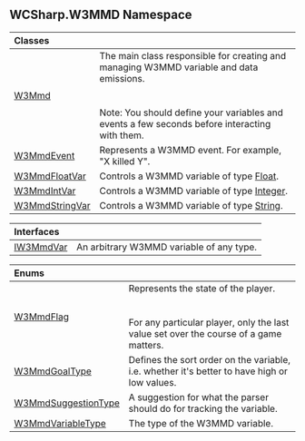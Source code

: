 ## WCSharp.W3MMD Namespace

| Classes | |
| :--- | :--- |
| [W3Mmd](WCSharp.W3MMD.W3Mmd.md 'WCSharp.W3MMD.W3Mmd') | The main class responsible for creating and managing W3MMD variable and data emissions.<br/><br/><br/>Note: You should define your variables and events a few seconds before interacting with them. |
| [W3MmdEvent](WCSharp.W3MMD.W3MmdEvent.md 'WCSharp.W3MMD.W3MmdEvent') | Represents a W3MMD event. For example, "X killed Y". |
| [W3MmdFloatVar](WCSharp.W3MMD.W3MmdFloatVar.md 'WCSharp.W3MMD.W3MmdFloatVar') | Controls a W3MMD variable of type [Float](WCSharp.W3MMD.W3MmdVariableType.md#WCSharp.W3MMD.W3MmdVariableType.Float 'WCSharp.W3MMD.W3MmdVariableType.Float'). |
| [W3MmdIntVar](WCSharp.W3MMD.W3MmdIntVar.md 'WCSharp.W3MMD.W3MmdIntVar') | Controls a W3MMD variable of type [Integer](WCSharp.W3MMD.W3MmdVariableType.md#WCSharp.W3MMD.W3MmdVariableType.Integer 'WCSharp.W3MMD.W3MmdVariableType.Integer'). |
| [W3MmdStringVar](WCSharp.W3MMD.W3MmdStringVar.md 'WCSharp.W3MMD.W3MmdStringVar') | Controls a W3MMD variable of type [String](WCSharp.W3MMD.W3MmdVariableType.md#WCSharp.W3MMD.W3MmdVariableType.String 'WCSharp.W3MMD.W3MmdVariableType.String'). |

| Interfaces | |
| :--- | :--- |
| [IW3MmdVar](WCSharp.W3MMD.IW3MmdVar.md 'WCSharp.W3MMD.IW3MmdVar') | An arbitrary W3MMD variable of any type. |

| Enums | |
| :--- | :--- |
| [W3MmdFlag](WCSharp.W3MMD.W3MmdFlag.md 'WCSharp.W3MMD.W3MmdFlag') | Represents the state of the player.<br/><br/><br/>For any particular player, only the last value set over the course of a game matters. |
| [W3MmdGoalType](WCSharp.W3MMD.W3MmdGoalType.md 'WCSharp.W3MMD.W3MmdGoalType') | Defines the sort order on the variable, i.e. whether it's better to have high or low values. |
| [W3MmdSuggestionType](WCSharp.W3MMD.W3MmdSuggestionType.md 'WCSharp.W3MMD.W3MmdSuggestionType') | A suggestion for what the parser should do for tracking the variable. |
| [W3MmdVariableType](WCSharp.W3MMD.W3MmdVariableType.md 'WCSharp.W3MMD.W3MmdVariableType') | The type of the W3MMD variable. |
